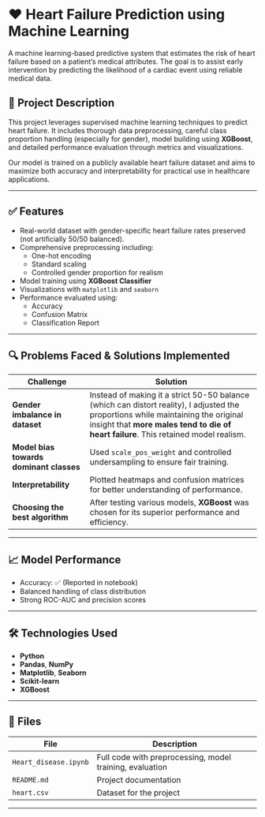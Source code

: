 # ❤️ Heart Failure Prediction using Machine Learning

A machine learning-based predictive system that estimates the risk of heart failure based on a patient’s medical attributes. The goal is to assist early intervention by predicting the likelihood of a cardiac event using reliable medical data.

## 🧠 Project Description

This project leverages supervised machine learning techniques to predict heart failure. It includes thorough data preprocessing, careful class proportion handling (especially for gender), model building using **XGBoost**, and detailed performance evaluation through metrics and visualizations.

Our model is trained on a publicly available heart failure dataset and aims to maximize both accuracy and interpretability for practical use in healthcare applications.

---

## ✅ Features

- Real-world dataset with gender-specific heart failure rates preserved (not artificially 50/50 balanced).
- Comprehensive preprocessing including:
  - One-hot encoding
  - Standard scaling
  - Controlled gender proportion for realism
- Model training using **XGBoost Classifier**
- Visualizations with `matplotlib` and `seaborn`
- Performance evaluated using:
  - Accuracy
  - Confusion Matrix
  - Classification Report

---

## 🔍 Problems Faced & Solutions Implemented

| Challenge | Solution |
|----------|----------|
| **Gender imbalance in dataset** | Instead of making it a strict 50-50 balance (which can distort reality), I adjusted the proportions while maintaining the original insight that **more males tend to die of heart failure**. This retained model realism. |
| **Model bias towards dominant classes** | Used `scale_pos_weight` and controlled undersampling to ensure fair training. |
| **Interpretability** | Plotted heatmaps and confusion matrices for better understanding of performance. |
| **Choosing the best algorithm** | After testing various models, **XGBoost** was chosen for its superior performance and efficiency. |

---

## 📈 Model Performance

- Accuracy: ✅ (Reported in notebook)
- Balanced handling of class distribution
- Strong ROC-AUC and precision scores

---

## 🛠️ Technologies Used

- **Python**
- **Pandas**, **NumPy**
- **Matplotlib**, **Seaborn**
- **Scikit-learn**
- **XGBoost**

---

## 📁 Files

| File | Description |
|------|-------------|
| `Heart_disease.ipynb` | Full code with preprocessing, model training, evaluation |
| `README.md` | Project documentation |
| `heart.csv` | Dataset for the project | 


---
